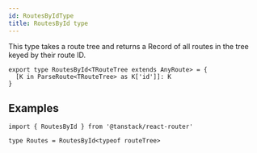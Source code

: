 ```yaml
---
id: RoutesByIdType
title: RoutesById type
---
```


This type takes a route tree and returns a Record of all routes in the tree keyed by their route ID.

```tsx
export type RoutesById<TRouteTree extends AnyRoute> = {
  [K in ParseRoute<TRouteTree> as K['id']]: K
}
```

## Examples

```tsx
import { RoutesById } from '@tanstack/react-router'

type Routes = RoutesById<typeof routeTree>
```

